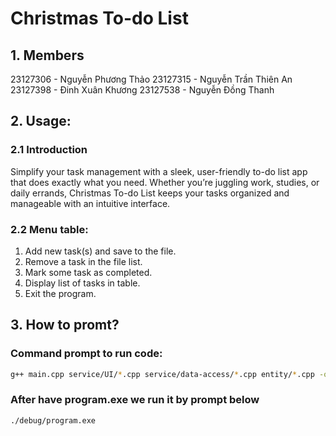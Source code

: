 # Christmas To-do List


## 1. Members
23127306 - Nguyễn Phương Thảo
23127315 - Nguyễn Trần Thiên An
23127398 - Đinh Xuân Khương
23127538 - Nguyễn Đồng Thanh
## 2. Usage:
### 2.1 Introduction
Simplify your task management with a sleek, user-friendly to-do list app that does exactly what you need. Whether you’re juggling work, studies, or daily errands, Christmas To-do List keeps your tasks organized and manageable with an intuitive interface.

### 2.2 Menu table:
1. Add new task(s) and save to the file.
2. Remove a task in the file list.
3. Mark some task as completed.
4. Display list of tasks in table.
5. Exit the program.

## 3. How to promt?
### Command prompt to run code:
```bash
g++ main.cpp service/UI/*.cpp service/data-access/*.cpp entity/*.cpp -o debug/program.exe
```
### After have program.exe we run it by prompt below
```bash
./debug/program.exe
```
